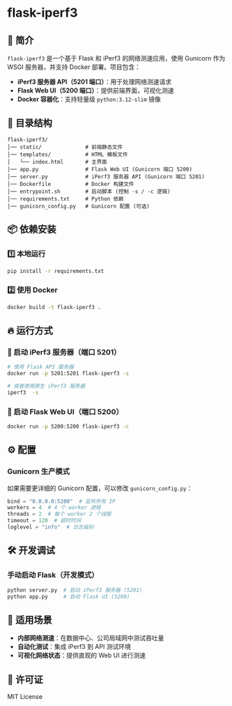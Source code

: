 # flask-iperf3

## 🚀 简介
`flask-iperf3` 是一个基于 Flask 和 iPerf3 的网络测速应用，使用 Gunicorn 作为 WSGI 服务器，并支持 Docker 部署。项目包含：
- **iPerf3 服务器 API（5201 端口）**：用于处理网络测速请求
- **Flask Web UI（5200 端口）**：提供前端界面，可视化测速
- **Docker 容器化**：支持轻量级 `python:3.12-slim` 镜像

## 📁 目录结构
```
flask-iperf3/
│── static/              # 前端静态文件
│── templates/           # HTML 模板文件
│   └── index.html       # 主界面
│── app.py               # Flask Web UI (Gunicorn 端口 5200)
│── server.py            # iPerf3 服务器 API (Gunicorn 端口 5201)
│── Dockerfile           # Docker 构建文件
│── entrypoint.sh        # 启动脚本 (控制 -s / -c 逻辑)
│── requirements.txt     # Python 依赖
│── gunicorn_config.py   # Gunicorn 配置 (可选)
```

## 📦 依赖安装
### 1️⃣ 本地运行
```sh
pip install -r requirements.txt
```

### 2️⃣ 使用 Docker
```sh
docker build -t flask-iperf3 .
```

## 🔥 运行方式
### **🎯 启动 iPerf3 服务器（端口 5201）**
```sh
# 使用 Flask API 服务器
docker run -p 5201:5201 flask-iperf3 -s

# 或者使用原生 iPerf3 服务器
iperf3  -s
```

### **🎯 启动 Flask Web UI（端口 5200）**
```sh
docker run -p 5200:5200 flask-iperf3 -c
```

## ⚙️ 配置
### **Gunicorn 生产模式**
如果需要更详细的 Gunicorn 配置，可以修改 `gunicorn_config.py`：
```python
bind = "0.0.0.0:5200"  # 监听所有 IP
workers = 4  # 4 个 worker 进程
threads = 2  # 每个 worker 2 个线程
timeout = 120  # 超时时间
loglevel = "info"  # 日志级别
```

## 🛠️ 开发调试
### **手动启动 Flask（开发模式）**
```sh
python server.py  # 启动 iPerf3 服务器 (5201)
python app.py     # 启动 Flask UI (5200)
```

## 🎯 适用场景
- **内部网络测速**：在数据中心、公司局域网中测试吞吐量
- **自动化测试**：集成 iPerf3 到 API 测试环境
- **可视化网络状态**：提供直观的 Web UI 进行测速

## 📜 许可证
MIT License

